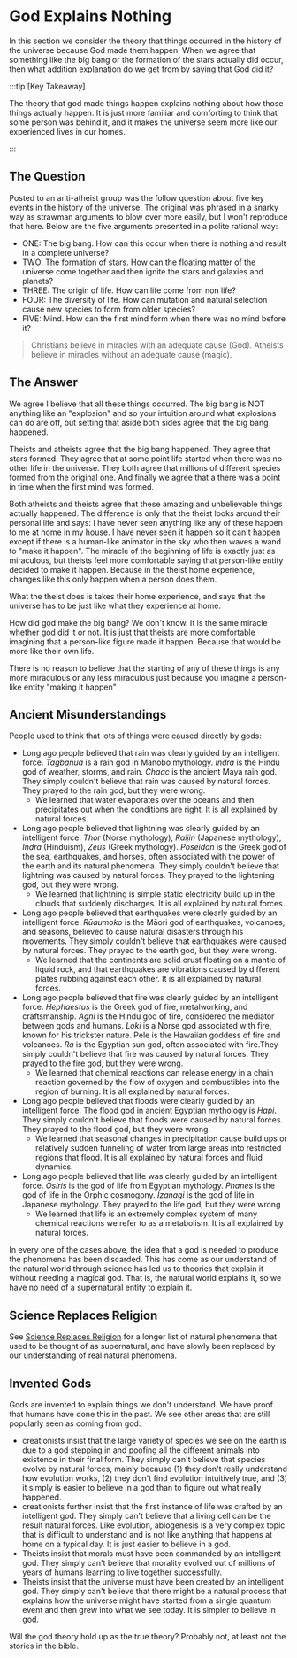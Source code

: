 # God Explains Nothing

In this section we consider the theory that things occurred in the history of the universe because God made them happen.  When we agree that something like the big bang or the formation of the stars actually did occur, then what addition explanation do we get from by saying that God did it?

:::tip [Key Takeaway]

The theory that god made things happen explains nothing about how those things actually happen.  It is just more familiar and comforting to think that some person was behind it, and it makes the universe seem more like our experienced lives in our homes.

:::

## The Question

Posted to an anti-atheist group was the follow question about five key events in the history of the universe.  The original was phrased in a snarky way as strawman arguments to blow over more easily, but I won't reproduce that here.  Below are the five arguments presented in a polite rational way:

* ONE: The big bang.  How can this occur when there is nothing and result in a complete universe?
* TWO: The formation of stars.  How can the floating matter of the universe come together and then ignite the stars and galaxies and planets?
* THREE: The origin of life.  How can life come from non life?
* FOUR: The diversity of life.  How can mutation and natural selection cause new species to form from older species?
* FIVE: Mind.  How can the first mind form when there was no mind before it?

> Christians believe in miracles with an adequate cause (God).  Atheists believe in miracles without an adequate cause (magic).

## The Answer

We agree I believe that all these things occurred.  The big bang is NOT anything like an "explosion" and so your intuition around what explosions can do are off, but setting that aside both sides agree that the big bang happened.

Theists and atheists agree that the big bang happened.  They agree that stars formed.  They agree that at some point life started when there was no other life in the universe.  They both agree that millions of different species formed from the original one. And finally we agree that a there was a point in time when the first mind was formed.

Both atheists and theists agree that these amazing and unbelievable things actually happened.  The difference is only that the theist looks around their personal life and says: I have never seen anything like any of these happen to me at home in my house.  I have never seen it happen so it can't happen except if there is a human-like animator in the sky who then waves a wand to "make it happen".  The miracle of the beginning of life is exactly just as miraculous, but theists feel more comfortable saying that person-like entity decided to make it happen.  Because in the theist home experience, changes like this only happen when a person does them.

What the theist does is takes their home experience, and says that the universe has to be just like what they experience at home.

How did god make the big bang?  We don't know.  It is the same miracle whether god did it or not.  It is just that theists are more comfortable imagining that a person-like figure made it happen.  Because that would be more like their own life.

There is no reason to believe that the starting of any of these things is any more miraculous or any less miraculous just because you imagine a person-like entity "making it happen"

## Ancient Misunderstandings

People used to think that lots of things were caused directly by gods:

* Long ago people believed that rain was clearly guided by an intelligent force. _Tagbanua_ is a rain god in Manobo mythology.  _Indra_ is the Hindu god of weather, storms, and rain.  _Chaac_ is the ancient Maya rain god.  They simply couldn't believe that rain was caused by natural forces.  They prayed to the rain god, but they were wrong.
   * We learned that water evaporates over the oceans and then precipitates out when the conditions are right.  It is all explained by natural forces.
* Long ago people believed that lightning was clearly guided by an intelligent force: _Thor_ (Norse mythology), _Raijin_ (Japanese mythology), _Indra_ (Hinduism), _Zeus_ (Greek mythology).  _Poseidon_ is the Greek god of the sea, earthquakes, and horses, often associated with the power of the earth and its natural phenomena.  They simply couldn't believe that lightning was caused by natural forces.  They prayed to the lightening god, but they were wrong.
   * We learned that lightning is simple static electricity build up in the clouds that suddenly discharges.  It is all explained by natural forces.
* Long ago people believed that earthquakes were clearly guided by an intelligent force. _Rūaumoko_ is the Māori god of earthquakes, volcanoes, and seasons, believed to cause natural disasters through his movements. They simply couldn't believe that earthquakes were caused by natural forces.  They prayed to the earth god, but they were wrong.
   * We learned that the continents are solid crust floating on a mantle of liquid rock, and that earthquakes are vibrations caused by different plates rubbing against each other.  It is all explained by natural forces.
* Long ago people believed that fire was clearly guided by an intelligent force. _Hephaestus_ is the Greek god of fire, metalworking, and craftsmanship. _Agni_ is the Hindu god of fire, considered the mediator between gods and humans. _Loki_ is a Norse god associated with fire, known for his trickster nature.  Pele is the Hawaiian goddess of fire and volcanoes. _Ra_ is the Egyptian sun god, often associated with fire.They simply couldn't believe that fire was caused by natural forces. They prayed to the fire god, but they were wrong.
   * We learned that chemical reactions can release energy in a chain reaction governed by the flow of oxygen and combustibles into the region of burning.  It is all explained by natural forces.
* Long ago people believed that floods were clearly guided by an intelligent force. The flood god in ancient Egyptian mythology is _Hapi_. They simply couldn't believe that floods were caused by natural forces. They prayed to the flood god, but they were wrong.
   * We learned that seasonal changes in precipitation cause build ups or relatively sudden funneling of water from large areas into restricted regions that flood.  It is all explained by natural forces and fluid dynamics.
* Long ago people believed that life was clearly guided by an intelligent force. _Osiris_ is the god of life from Egyptian mythology.  _Phanes_ is the god of life in the Orphic cosmogony.  _Izanagi_ is the god of life in Japanese mythology.  They prayed to the life god, but they were wrong
   * We learned that life is an extremely complex system of many chemical reactions we refer to as a metabolism.  It is all explained by natural forces.

In every one of the cases above, the idea that a god is needed to produce the phenomena has been discarded.  This has come as our understand of the natural world through science has led us to theories that explain it without needing a magical god.  That is, the natural world explains it, so we have no need of a supernatural entity to explain it.

## Science Replaces Religion

See [Science Replaces Religion](science-replaces-religion#list-of-examples) for a longer list of natural phenomena that used to be thought of as supernatural, and have slowly been replaced by our understanding of real natural phenomena.

## Invented Gods

Gods are invented to explain things we don't understand.  We have proof that humans have done this in the past. We see other areas that are still popularly seen as coming from god:

* creationists insist that the large variety of species we see on the earth is due to a god stepping in and poofing all the different animals into existence in their final form.  They simply can't believe that species evolve by natural forces, mainly because (1) they don't really understand how evolution works, (2) they don't find evolution intuitively true, and (3) it simply is easier to believe in a god than to figure out what really happened.
* creationists further insist that the first instance of life was crafted by an intelligent god.  They simply can't believe that a living cell can be the result natural forces.  Like evolution, abiogenesis is a very complex topic that is difficult to understand and is not like anything that happens at home on a typical day.  It is just easier to believe in a god.
* Theists insist that morals must have been commanded by an intelligent god.  They simply can't believe that morality evolved out of millions of years of humans learning to live together successfully.
* Theists insist that the universe must have been created by an intelligent god.  They simply can't believe that there might be a natural process that explains how the universe might have started from a single quantum event and then grew into what we see today.  It is simpler to believe in god.

Will the god theory hold up as the true theory?  Probably not, at least not the stories in the bible.  